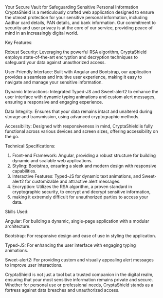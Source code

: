 Your Secure Vault for Safeguarding Sensitive Personal Information
CryptaShield is a meticulously crafted web application designed to ensure the utmost protection for your sensitive personal information,
including Aadhar card details, PAN details, and bank information. Our commitment to security and user privacy is at the core of our service,
providing peace of mind in an increasingly digital world.

Key Features:

Robust Security: Leveraging the powerful RSA algorithm, CryptaShield employs state-of-the-art encryption and
decryption techniques to safeguard your data against unauthorized access.

User-Friendly Interface: Built with Angular and Bootstrap, our application provides a seamless
and intuitive user experience, making it easy to navigate and manage your sensitive information.

Dynamic Interactions: Integrated Typed-JS and Sweet-alert2 to enhance the user interface with
dynamic typing animations and custom alert messages, ensuring a responsive and engaging experience.

Data Integrity: Ensures that your data remains intact and unaltered during storage
and transmission, using advanced cryptographic methods.

Accessibility: Designed with responsiveness in mind, CryptaShield is fully functional across various devices and screen sizes,
offering accessibility on the go.


Technical Specifications:

1. Front-end Framework: Angular, providing a robust structure for building dynamic and scalable web applications.
2. Styling: Bootstrap, ensuring a sleek and modern design with responsive capabilities.
3. Interactive Features: Typed-JS for dynamic text animations, and Sweet-alert2 for customizable and attractive alert messages.
4. Encryption: Utilizes the RSA algorithm, a proven standard in cryptographic security, to encrypt and decrypt sensitive information,
5.  making it extremely difficult for unauthorized parties to access your data.
   
Skills Used:

Angular: For building a dynamic, single-page application with a modular architecture.

Bootstrap: For responsive design and ease of use in styling the application.

Typed-JS: For enhancing the user interface with engaging typing animations.

Sweet-alert2: For providing custom and visually appealing alert messages to improve user interactions.

CryptaShield is not just a tool but a trusted companion in the digital realm, ensuring that your most sensitive information
remains private and secure. Whether for personal use or professional needs, CryptaShield stands as a fortress against data breaches and unauthorized access.
